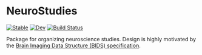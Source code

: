 # NeuroStudies

[![Stable](https://img.shields.io/badge/docs-stable-blue.svg)](https://Tokazama.github.io/NeuroStudies.jl/stable)
[![Dev](https://img.shields.io/badge/docs-dev-blue.svg)](https://Tokazama.github.io/NeuroStudies.jl/dev)
[![Build Status](https://github.com/Tokazama/NeuroStudies.jl/workflows/CI/badge.svg)](https://github.com/Tokazama/NeuroStudies.jl/actions)


Package for organizing neuroscience studies. Design is highly motivated by the [Brain Imaging Data Structure (BIDS) specification](https://github.com/bids-standard/bids-specification).

